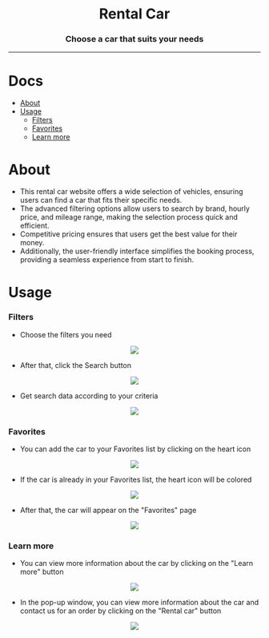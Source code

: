 <h1 align="center">Rental Car</h1>
<h3 align="center">Choose a car that suits your needs</h3>
<hr>

# Docs

- [About](#about)
- [Usage](#usage)
  - [Filters](#filters)
  - [Favorites](#favorites)
  - [Learn more](#learn-more)

# About

- This rental car website offers a wide selection of vehicles, ensuring users can find a car that fits their specific needs.
- The advanced filtering options allow users to search by brand, hourly price, and mileage range, making the selection process quick and efficient.
- Competitive pricing ensures that users get the best value for their money.
- Additionally, the user-friendly interface simplifies the booking process, providing a seamless experience from start to finish.

# Usage

### Filters

- Choose the filters you need
<p align="center"><img align="center" src="./.github/filters_1.png"/></p>

- After that, click the Search button
<p align="center"><img align="center" src="./.github/filters_2.png"/></p>

- Get search data according to your criteria
<p align="center"><img align="center" src="./.github/filters_3.png"/></p>

### Favorites

- You can add the car to your Favorites list by clicking on the heart icon
<p align="center"><img align="center" src="./.github/favorites_1.png"/></p>

- If the car is already in your Favorites list, the heart icon will be colored
<p align="center"><img align="center" src="./.github/favorites_2.png"/></p>

- After that, the car will appear on the "Favorites" page
<p align="center"><img align="center" src="./.github/favorites_3.png"/></p>

### Learn more

- You can view more information about the car by clicking on the "Learn more" button
<p align="center"><img align="center" src="./.github/learn_more_1.png"/></p>

- In the pop-up window, you can view more information about the car and contact us for an order by clicking on the "Rental car" button
<p align="center"><img align="center" src="./.github/learn_more_2.png"/></p>
